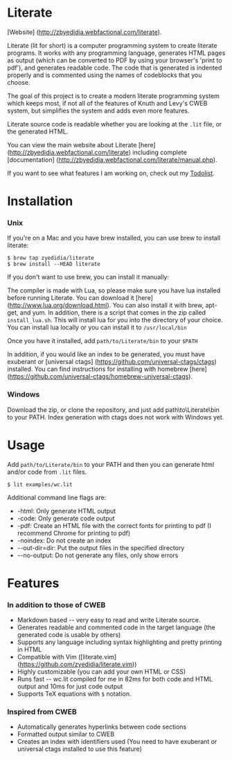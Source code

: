 # Literate

[Website] (http://zbyedidia.webfactional.com/literate).

Literate (lit for short) is a computer programming system to create literate programs. It works with any programming language, generates HTML pages as output (which can be converted to PDF by using your browser's 'print to pdf'),
and generates readable code. The code that is generated is indented properly and is commented using the names of codeblocks that you choose.

The goal of this project is to create a modern literate programming system which keeps most, if not all of the features of Knuth and Levy's CWEB system, but simplifies the system and adds even more features.

Literate source code is readable whether you are looking at the `.lit` file, or the generated HTML.

You can view the main website about Literate [here] (http://zbyedidia.webfactional.com/literate) including complete [documentation] (http://zbyedidia.webfactional.com/literate/manual.php).

If you want to see what features I am working on, check out my [Todolist](src/TodoList.txt).

# Installation

### Unix
If you're on a Mac and you have brew installed, you can use brew to install literate:

```
$ brew tap zyedidia/literate
$ brew install --HEAD literate
```

If you don't want to use brew, you can install it manually:

The compiler is made with Lua, so please make sure you have lua installed before running Literate. You can download it [here] (http://www.lua.org/download.html). You can also install it with brew, apt-get, and yum.
In addition, there is a script that comes in the zip called `install_lua.sh`. This will install lua for you into the directory of your choice. You can install lua locally
or you can install it to `/usr/local/bin`

Once you have it installed, add `path/to/Literate/bin` to your `$PATH`

In addition, if you would like an index to be generated, you must have exuberant or [universal ctags] (https://github.com/universal-ctags/ctags) installed. You can find instructions for installing with homebrew [here] (https://github.com/universal-ctags/homebrew-universal-ctags).

### Windows
Download the zip, or clone the repository, and just add path\to\Literate\bin to your
PATH. Index generation with ctags does not work with Windows yet.

# Usage

Add `path/to/Literate/bin` to your PATH and then you can generate html and/or code from `.lit` files.

```
$ lit examples/wc.lit
```

Additional command line flags are:

* -html: Only generate HTML output
* -code: Only generate code output
* -pdf: Create an HTML file with the correct fonts for printing to pdf (I recommend Chrome for printing to pdf)
* -noindex: Do not create an index
* --out-dir=dir: Put the output files in the specified directory
* --no-output: Do not generate any files, only show errors

# Features
### In addition to those of CWEB
* Markdown based -- very easy to read and write Literate source.
* Generates readable and commented code in the target language (the generated code is usable by others)
* Supports any language including syntax highlighting and pretty printing in HTML
* Compatible with Vim ([literate.vim] (https://github.com/zyedidia/literate.vim))
* Highly customizable (you can add your own HTML or CSS)
* Runs fast -- wc.lit compiled for me in 82ms for both code and HTML output and 10ms for just code output
* Supports TeX equations with `$` notation.

### Inspired from CWEB
* Automatically generates hyperlinks between code sections
* Formatted output similar to CWEB
* Creates an index with identifiers used (You need to have exuberant or universal ctags installed to use this feature)
